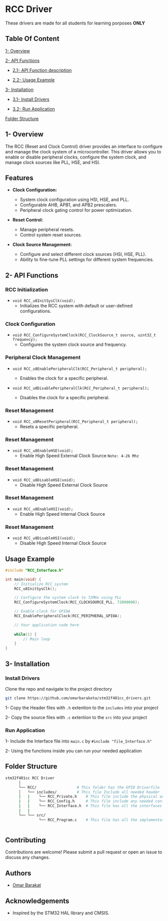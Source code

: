 # RCC Driver

These drivers are made for all students for learning porposes **ONLY**

## Table Of Content

[1- Overview](#1--Overview)

[2- API Functions](#2--api-functions)


- [2.1- API Function description](#2--api-functions)

- [2.2- Usage Example](#usage-example)


[3- Installation](#3--installation)

- [3.1- Install Drivers](#install-drivers)

- [3.2- Run Application](#run-application)

[Folder Structure](#folder-structure)

## 1- Overview

The RCC (Reset and Clock Control) driver provides an interface to configure and manage the clock system of a microcontroller. This driver allows you to enable or disable peripheral clocks, configure the system clock, and manage clock sources like PLL, HSE, and HSI.

## Features

- **Clock Configuration:** 
  - System clock configuration using HSI, HSE, and PLL.
  - Configurable AHB, APB1, and APB2 prescalers.
  - Peripheral clock gating control for power optimization.
  
- **Reset Control:**
  - Manage peripheral resets.
  - Control system reset sources.

- **Clock Source Management:**
  - Configure and select different clock sources (HSI, HSE, PLL).
  - Ability to fine-tune PLL settings for different system frequencies.

## 2- API Functions

### RCC Initialization
- `void RCC_u8InitSysClk(void);`
  - Initializes the RCC system with default or user-defined configurations.

### Clock Configuration
- `void RCC_ConfigureSystemClock(RCC_ClockSource_t source, uint32_t frequency);`
  - Configures the system clock source and frequency.

### Peripheral Clock Management
- `void RCC_u8EnablePeripheralClk(RCC_Peripheral_t peripheral);`
  - Enables the clock for a specific peripheral.

- `void RCC_u8DisablePeripheralClk(RCC_Peripheral_t peripheral);`
  - Disables the clock for a specific peripheral.

### Reset Management
- `void RCC_u8ResetPeripheral(RCC_Peripheral_t peripheral);`
  - Resets a specific peripheral.

### Reset Management
- `void RCC_u8EnableHSE(void);`
  - Enable High Speed External Clock Source `Note: 4-26 Mhz`

### Reset Management
- `void RCC_u8DisableHSE(void);`
  - Disable High Speed External Clock Source

### Reset Management
- `void RCC_u8EnableHSI(void);`
  - Enable High Speed Internal Clock Source

### Reset Management
- `void RCC_u8DisableHSI(void);`
  - Disable High Speed Internal Clock Source


## Usage Example

```c
#include "RCC_Interface.h"

int main(void) {
    // Initialize RCC system
    RCC_u8InitSysClk();

    // Configure the system clock to 72MHz using PLL
    RCC_ConfigureSystemClock(RCC_CLOCKSOURCE_PLL, 72000000);

    // Enable clock for GPIOA
    RCC_EnablePeripheralClock(RCC_PERIPHERAL_GPIOA);

    // Your application code here
    
    while(1) {
        // Main loop
    }
}
```

## 3- Installation

### Install Drivers

Clone the repo and navigate to the project directory

```bash
git clone https://github.com/omarbarakota/stm32f401cc_drivers.git
```

1- Copy the Header files with `.h` extention to the `includes` into your project

2- Copy the source files with `.c` extention to the `src` into your project

### Run Application

1- Include the Interface file into `main.c` by
`#include "file_Interface.h"`

2- Using the functions inside you can run your needed application

## Folder Structure

````bash
stm32f401cc RCC Driver
      │
      └── RCC/                  # This folder has the GPIO Driverfile
      │   └── includes/         # This file Include all needed header files for RCC
      |   |    └── RCC_Private.h    # This file include the physical addresses
      |   |    └── RCC_Config.h     # This file include any needed configuration
      |   |    └── RCC_Interface.h  # This file has all the interfaces that the user may need
      |   |
      └── └── src/      
               └── RCC_Program.c    # This file has all the implementation for the RCC Driver
     
````

## Contributing

Contributions are welcome! Please submit a pull request or open an issue to discuss any changes.

## Authors

- [Omar Barakat](https://github.com/omarbarakota)

## Acknowledgements

- Inspired by the STM32 HAL library and CMSIS.

